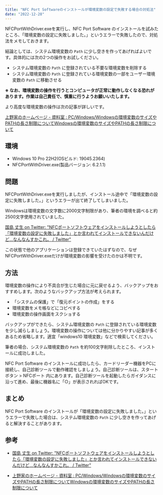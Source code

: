 ```yaml
---
title: "NFC Port Softwareのインストールが環境変数の設定で失敗する場合の対処法"
date: "2022-12-28"
---
```


NFCPortWithDriver.exeを実行し、NFC Port Software のインストールを試みたところ、「環境変数の設定に失敗しました。」というエラーで失敗したので、対処法をメモしておきます。

結論としては、システム環境変数の `Path` に少し空きを作ってあげればよいです。具体的には次の2つの操作をお試しください。

- システム環境変数の `Path` に登録されている不要な環境変数を削除する
- システム環境変数の `Path` に登録されている環境変数の一部をユーザー環境変数の `Path` に移動させる

**※ なお、環境変数の操作を行うとコンピュータが正常に動作しなくなる恐れがあります。作業は自己責任で、慎重に行うようお願いいたします。**

より高度な環境変数の操作は次の記事が詳しいです。

[上野家のホームページ - 資料室 : PC/Windows/Windowsの環境変数のサイズやPATHの長さ制限についてWindowsの環境変数のサイズやPATHの長さ制限について](https://yueno.net/xoops/modules/xpwiki/?PC%2FWindows%2FWindows%E3%81%AE%E7%92%B0%E5%A2%83%E5%A4%89%E6%95%B0%E3%81%AE%E3%82%B5%E3%82%A4%E3%82%BA%E3%82%84PATH%E3%81%AE%E9%95%B7%E3%81%95%E5%88%B6%E9%99%90%E3%81%AB%E3%81%A4%E3%81%84%E3%81%A6)

## 環境

- Windows 10 Pro 22H2(OSビルド: 19045.2364)
- NFCPortWithDriver.exe(製品バージョン: 6.2.1.1)

## 問題

NFCPortWithDriver.exeを実行しましたが、インストール途中で「環境変数の設定に失敗しました。」というエラーが出て終了してしまいました。

Windowsは環境変数の文字数に2000文字制限があり、筆者の環境を調べると約2500文字使用されていました。

[国島 丈生 on Twitter: "NFCポートソフトウェアをインストールしようとしたら「環境変数の設定に失敗しました」とか言われてインストールできないんだけど...なんなんすかこれ。 / Twitter"](https://twitter.com/kunishi/status/933323489393512448)

この状態で他のアプリケーションは登録できていたはずなので、なぜNFCPortWithDriver.exeだけが環境変数の影響を受けたのかは不明です。

## 方法

環境変数の操作により不具合が生じた場合に元に戻せるよう、バックアップをおすすめします。次のようなバックアップ方法が考えられます。

- 「システムの保護」で「復元ポイントの作成」をする
- 環境変数をメモ帳などにコピペする
- 環境変数の操作画面をスクショする

バックアップができたら、システム環境変数の `Path` に登録されている環境変数を少し減らしましょう。環境変数の操作については他に分かりやすい記事が多くあるため省略します。適宜「windows10 環境変数」などで検索してください。

筆者の場合、システム環境変数の `Path` を約100文字削除したところ、インストールに成功しました。

NFC Port Software のインストールに成功したら、カードリーダー機器をPCに接続し、自己診断ツールで動作確認をしましょう。自己診断ツールは、スタートボタン > NFCポート 内にあります。自己診断ツールを起動したらガイダンスに沿って進め、最後に機器名に「○」が表示されればOKです。

## まとめ

NFC Port Software のインストールが「環境変数の設定に失敗しました。」というエラーで失敗した場合は、システム環境変数の `Path` に少し空きを作ってあげると解決することがあります。

## 参考

- [国島 丈生 on Twitter: "NFCポートソフトウェアをインストールしようとしたら「環境変数の設定に失敗しました」とか言われてインストールできないんだけど...なんなんすかこれ。 / Twitter"](https://twitter.com/kunishi/status/933323489393512448)

- [上野家のホームページ - 資料室 : PC/Windows/Windowsの環境変数のサイズやPATHの長さ制限についてWindowsの環境変数のサイズやPATHの長さ制限について](https://yueno.net/xoops/modules/xpwiki/?PC%2FWindows%2FWindows%E3%81%AE%E7%92%B0%E5%A2%83%E5%A4%89%E6%95%B0%E3%81%AE%E3%82%B5%E3%82%A4%E3%82%BA%E3%82%84PATH%E3%81%AE%E9%95%B7%E3%81%95%E5%88%B6%E9%99%90%E3%81%AB%E3%81%A4%E3%81%84%E3%81%A6)

